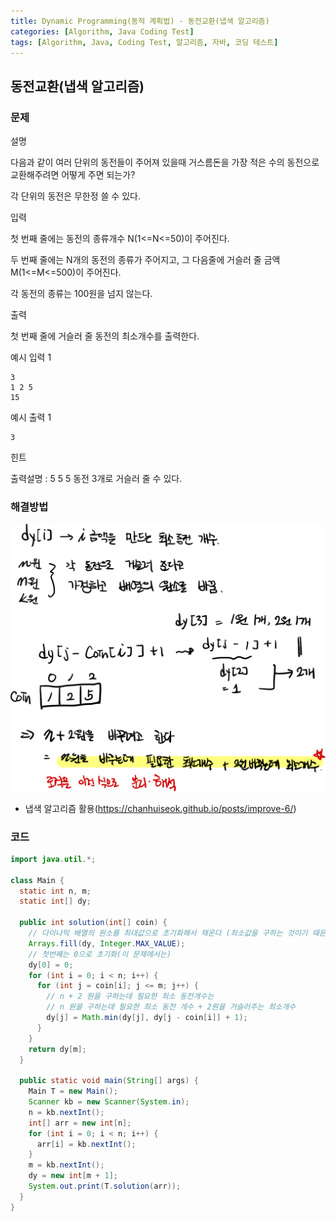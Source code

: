 ```yaml
---
title: Dynamic Programming(동적 계획법) - 동전교환(냅색 알고리즘)
categories: [Algorithm, Java Coding Test]
tags: [Algorithm, Java, Coding Test, 알고리즘, 자바, 코딩 테스트]
---
```


## 동전교환(냅색 알고리즘)

### 문제

설명

다음과 같이 여러 단위의 동전들이 주어져 있을때 거스름돈을 가장 적은 수의 동전으로 교환해주려면 어떻게 주면 되는가?

각 단위의 동전은 무한정 쓸 수 있다.

입력

첫 번째 줄에는 동전의 종류개수 N(1<=N<=50)이 주어진다.

두 번째 줄에는 N개의 동전의 종류가 주어지고, 그 다음줄에 거슬러 줄 금액 M(1<=M<=500)이 주어진다.

각 동전의 종류는 100원을 넘지 않는다.

출력

첫 번째 줄에 거슬러 줄 동전의 최소개수를 출력한다.

예시 입력 1

```
3
1 2 5
15

```

예시 출력 1

```
3
```

힌트

출력설명 : 5 5 5 동전 3개로 거슬러 줄 수 있다.

### 해결방법

![94.png](..%2Fassets%2Fimg%2FAlgorithm%2F94.png)

- 냅색 알고리즘 활용(https://chanhuiseok.github.io/posts/improve-6/)

### 코드

```java
import java.util.*;

class Main {
  static int n, m;
  static int[] dy;

  public int solution(int[] coin) {
    // 다이나믹 배열의 원소를 최대값으로 초기화해서 채운다 (최소값을 구하는 것이기 때문에)
    Arrays.fill(dy, Integer.MAX_VALUE);
    // 첫번째는 0으로 초기화(이 문제에서는)
    dy[0] = 0;
    for (int i = 0; i < n; i++) {
      for (int j = coin[i]; j <= m; j++) {
        // n + 2 원을 구하는데 필요한 최소 동전개수는
        // n 원을 구하는데 필요한 최소 동전 개수 + 2원을 거슬러주는 최소개수
        dy[j] = Math.min(dy[j], dy[j - coin[i]] + 1);
      }
    }
    return dy[m];
  }

  public static void main(String[] args) {
    Main T = new Main();
    Scanner kb = new Scanner(System.in);
    n = kb.nextInt();
    int[] arr = new int[n];
    for (int i = 0; i < n; i++) {
      arr[i] = kb.nextInt();
    }
    m = kb.nextInt();
    dy = new int[m + 1];
    System.out.print(T.solution(arr));
  }
}
```
